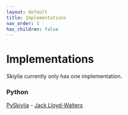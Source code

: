 ```yaml
---
layout: default
title: Implementations
nav_order: 3
has_children: false
---
```


# Implementations

Skiylia currently only has one implementation.

### Python

[PySkiylia](https://github.com/Skiylia-Lang/PySkiylia) - [Jack Lloyd-Walters](https://github.com/SK1Y101)
